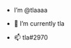 - I’m @tlaaaa

- 🌱 I’m currently tla
- 📫 tla#2970 

<!---
tlanotyt/tlanotyt is a ✨ special ✨ repository because its `README.md` (this file) appears on your GitHub profile.
You can click the Preview link to take a look at your changes.
--->

